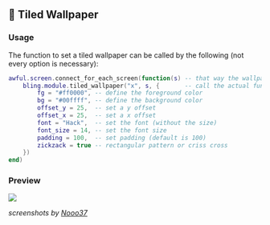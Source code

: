 ## 🏬 Tiled Wallpaper <!-- {docsify-ignore} -->

### Usage

The function to set a tiled wallpaper can be called by the following (not every option is necessary):

```lua
awful.screen.connect_for_each_screen(function(s) -- that way the wallpaper is applied to every screen
    bling.module.tiled_wallpaper("x", s, {       -- call the actual function ("x" is the string that will be tiled)
        fg = "#ff0000", -- define the foreground color
        bg = "#00ffff", -- define the background color
        offset_y = 25,  -- set a y offset
        offset_x = 25,  -- set a x offset
        font = "Hack",  -- set the font (without the size)
        font_size = 14, -- set the font size
        padding = 100,  -- set padding (default is 100)
        zickzack = true -- rectangular pattern or criss cross
    })
end)
```

### Preview

![](https://user-images.githubusercontent.com/70270606/213927382-bdb1b402-0e14-4a00-bfd1-5a1591c71d96.png)

*screenshots by [Nooo37](https://github.com/Nooo37)*
